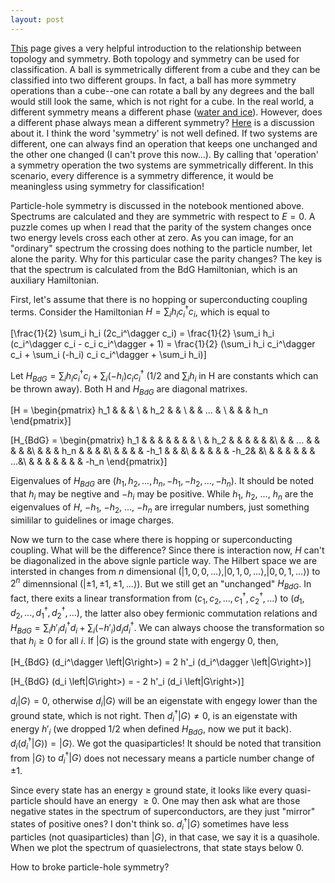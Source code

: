 ```yaml
---
layout: post
---
```


[This](https://topocondmat.org/w1_topointro/0d.html) page gives a very helpful introduction to the relationship between topology and symmetry. Both topology and symmetry can be used for classification. A ball is symmetrically different from a cube and they can be classified into two different groups. In fact, a ball has more symmetry operations than a cube--one can rotate a ball by any degrees and the ball would still look the same, which is not right for a cube. In the real world, a different symmetry means a different phase ([water and ice](http://www.lassp.cornell.edu/sethna/OrderParameters/BrokenSymmetry.html)). However, does a different phase always mean a different symmetry? [Here](https://physics.stackexchange.com/questions/105166/symmetry-breaking-and-phase-transition) is a discussion about it. I think the word 'symmetry' is not well defined. If two systems are different, one can always find an operation that keeps one unchanged and the other one changed (I can't prove this now...). By calling that 'operation' a symmetry operation the two systems are symmetrically different. In this scenario, every difference is a symmetry difference, it would be meaningless using symmetry for classification!

Particle-hole symmetry is discussed in the notebook mentioned above. Spectrums are calculated and they are symmetric with respect to $E = 0$. A puzzle comes up when I read that the parity of the system changes once two energy levels cross each other at zero. As you can image, for an "ordinary" spectrum the crossing does nothing to the particle number, let alone the parity. Why for this particular case the parity changes? The key is that the spectrum is calculated from the BdG Hamiltonian, which is an auxiliary Hamiltonian.

First, let's assume that there is no hopping or superconducting coupling terms. Consider the Hamiltonian $H = \sum_{i} h_{i} c_{i}^{\dagger} c_{i}$, which is equal to 

\[\frac{1}{2} \sum_i h_i (2c_i^\dagger c_i) = \frac{1}{2} \sum_i h_i (c_i^\dagger c_i - c_i c_i^\dagger + 1) = \frac{1}{2} (\sum_i h_i c_i^\dagger c_i + \sum_i (-h_i) c_i c_i^\dagger + \sum_i h_i)\]

Let $H_{BdG} = \sum_i h_i c_i^\dagger c_i + \sum_i (-h_i) c_i c_i^\dagger$ (1/2 and $\sum_i h_i$ in H are constants which can be thrown away). Both H and $H_{BdG}$ are diagonal matrixes.

\[H = \begin{pmatrix} h_1 &   &   & \\   & h_2 &   & \\   &   & ... &   \\   &   &   & h_n \end{pmatrix}\]



\[H_{BdG} = \begin{pmatrix}
  h_1 &   &   &  & & & & \\
    &  h_2 &   &  & & & &\\
    &   &  ...  &  & & & &\\
    &   &   & h_n & & & &\\
    &   &   &  & -h_1 & & &\\
    &   &   &  & & -h_2& &\\
    &   &   &  & & & ...&\\
    &   &   &  & & & & -h_n
\end{pmatrix}\]

Eigenvalues of $H_{BdG}$ are $(h_1,h_2,...,h_n,-h_1,-h_2,...,-h_n)$. It should be noted that $h_i$ may be negtive and $-h_i$ may be positive. While $h_1$, $h_2$, ..., $h_n$ are the eigenvalues of $H$, $-h_1$, $-h_2$, ..., $-h_n$ are irregular numbers, just something simililar to guidelines or image charges.


Now we turn to the case where there is hopping or superconducting coupling. What will be the difference? Since there is interaction now, $H$ can't be diagonalized in the above signle particle way. The Hilbert space we are intersted in changes from $n$ dimensional ($\left|1,0,0,...\right>$,$\left|0,1,0,...\right>$,$\left|0,0,1,...\right>$) to $2^n$ dimennsional ($\left|\pm1,\pm1,\pm1,...\right>$). But we still get an "unchanged" $H_{BdG}$. In fact, there exits a  linear transformation from $(c_1, c_2, ..., c_1^\dagger, c_2^\dagger, ...)$ to $(d_1, d_2, ..., d_1^\dagger, d_2^\dagger, ...)$, the latter also obey fermionic commutation relations and $H_{BdG} = \sum_i h'_i d_i^\dagger d_i + \sum_i (-h'_i) d_i d_i^\dagger$. We can always choose the transformation so that $h_i \geq 0$ for all $i$. If $\left|G\right>$ is the ground state with engergy $0$, then,

\[H_{BdG} (d_i^\dagger \left|G\right>) = 2 h'_i (d_i^\dagger \left|G\right>)\]

\[H_{BdG} (d_i \left|G\right>) = - 2 h'_i (d_i \left|G\right>)\]

$d_i \left|G\right> = 0$, otherwise $d_i \left|G\right>$ will be an eigenstate with engegy lower than the ground state, which is not right. Then $d_i^\dagger \left|G\right> \neq 0$, is an eigenstate with energy $h'_i$ (we dropped 1/2 when defined $H_{BdG}$, now we put it back). $d_i (d_i^\dagger\left|G\right>) = \left|G\right>$. We got the quasiparticles! It should be noted that transition from $\left|G\right>$ to $d_i^\dagger \left|G\right>$ does not necessary means a particle number change of $\pm 1$.

Since every state has an energy $\geq$ ground state, it looks like every quasi-particle should have an energy $\geq 0$. One may then ask what are those negative states in the spectrum of superconductors, are they just "mirror" states of positive ones? I don't think so. $d_i^\dagger \left|G\right>$ sometimes have less particles (not quasiparticles) than $\left|G\right>$, in that case, we say it is a quasihole. When we plot the spectrum of quasielectrons, that state stays below 0.

How to broke particle-hole symmetry?

